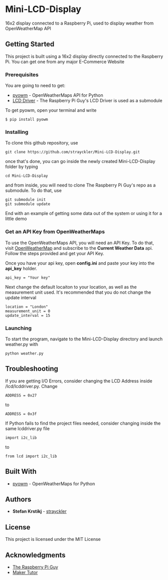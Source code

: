 # Mini-LCD-Display
16x2 display connected to a Raspberry Pi, used to display weather from OpenWeatherMap API

## Getting Started
This project is built using a 16x2 display directly connected to the Raspberry Pi. You can get one from any major E-Commerce Website

### Prerequisites

You are going to need to get:
* [pyowm](https://pyowm.readthedocs.io/en/latest/) - OpenWeatherMaps API for Python
* [LCD Driver](https://github.com/the-raspberry-pi-guy/lcd) - The Raspberry Pi Guy's LCD Driver is used as a submodule

To get pyowm, open your terminal and write
```
$ pip install pyowm
```

### Installing

To clone this github repository, use

```
git clone https://github.com/strayckler/Mini-LCD-Display.git
```

once that's done, you can go inside the newly created Mini-LCD-Display folder by typing

```
cd Mini-LCD-Display
```

and from inside, you will need to clone The Raspberry Pi Guy's repo as a submodule. To do that, use
```
git submodule init
git submodule update
```

End with an example of getting some data out of the system or using it for a little demo

### Get an API Key from OpenWeatherMaps

To use the OpenWeatherMaps API, you will need an API Key. To do that, visit [OpenWeatherMap](https://openweathermap.org/api) and subscribe
to the **Current Weather Data** api. Follow the steps provided and get your API Key.

Once you have your api key, open **config.ini** and paste your key into the **api_key** holder.
```
api_key = "Your key"
```
Next change the default locaiton to your location, as well as the measurement unit used. It's recommended that you do not change the update interval
```
location = "London"
measurement_unit = 0
update_interval = 15
```

### Launching

To start the program, navigate to the Mini-LCD-Display directory and launch weather.py with
```
python weather.py
```

## Troubleshooting

If you are getting I/O Errors, consider changing the LCD Address inside /lcd/lcddriver.py. Change
```
ADDRESS = 0x27
```
to
```
ADDRESS = 0x3f
```

If Python fails to find the project files needed, consider changing inside the same lcddriver.py file
```
import i2c_lib
```
to
```
from lcd import i2c_lib
```


## Built With

* [pyowm](https://pyowm.readthedocs.io/en/latest/) - OpenWeatherMaps for Python

## Authors

* **Stefan Krstikj** - [strayckler](https://github.com/strayckler)

## License

This project is licensed under the MIT License

## Acknowledgments

* [The Raspberry Pi Guy](https://github.com/the-raspberry-pi-guy)
* [Maker Tutor](https://youtu.be/3XLjVChVgec)
